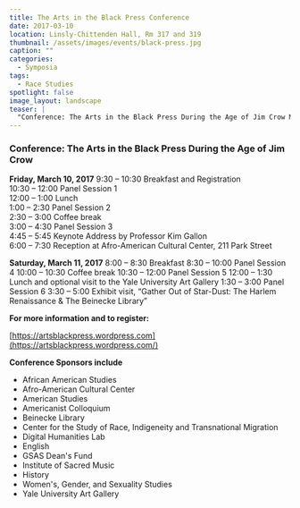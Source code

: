 ```yaml
---
title: The Arts in the Black Press Conference
date: 2017-03-10 
location: Linsly-Chittenden Hall, Rm 317 and 319
thumbnail: /assets/images/events/black-press.jpg
caption: ""
categories: 
  - Symposia
tags:
  - Race Studies
spotlight: false 
image_layout: landscape
teaser: |
  "Conference: The Arts in the Black Press During the Age of Jim Crow March 10 and 11 at Linsly-Chittenden Hall, rooms 317 and 319 Friday, March 10, 2017 9:30 – 10:30 Breakfast and Registration 10:30 –..."
---
```


### Conference: The Arts in the Black Press During the Age of Jim Crow

**Friday, March 10, 2017**
9:30 – 10:30 Breakfast and Registration  
10:30 – 12:00 Panel Session 1  
12:00 – 1:00 Lunch  
1:00 – 2:30 Panel Session 2  
2:30 – 3:00 Coffee break  
3:00 – 4:30 Panel Session 3  
4:45 – 5:45 Keynote Address by Professor Kim Gallon  
6:00 – 7:30 Reception at Afro-American Cultural Center, 211 Park Street 

**Saturday, March 11, 2017**
8:00 – 8:30 Breakfast
8:30 – 10:00 Panel Session 4
10:00 – 10:30 Coffee break
10:30 – 12:00 Panel Session 5
12:00 – 1:30 Lunch and optional visit to the Yale University Art Gallery
1:30 – 3:00 Panel Session 6
3:30 – 5:00 Exhibit visit, “Gather Out of Star-Dust: The Harlem Renaissance &amp; The Beinecke Library”
    
**For more information and to register:**
    
[https://artsblackpress.wordpress.com](https://artsblackpress.wordpress.com/)
   
**Conference Sponsors include**
* African American Studies
* Afro-American Cultural Center
* American Studies
* Americanist Colloquium
* Beinecke Library
* Center for the Study of Race, Indigeneity and Transnational Migration
* Digital Humanities Lab
* English
* GSAS Dean's Fund
* Institute of Sacred Music
* History
* Women's, Gender, and Sexuality Studies
* Yale University Art Gallery